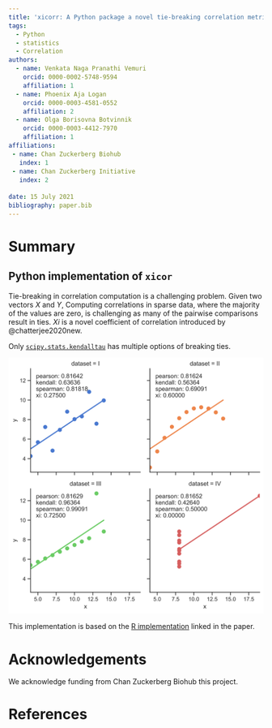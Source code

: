 ```yaml
---
title: 'xicorr: A Python package a novel tie-breaking correlation metric'
tags:
  - Python
  - statistics
  - Correlation
authors:
  - name: Venkata Naga Pranathi Vemuri
    orcid: 0000-0002-5748-9594
    affiliation: 1
  - name: Phoenix Aja Logan
    orcid: 0000-0003-4581-0552
    affiliation: 2
  - name: Olga Borisovna Botvinnik
    orcid: 0000-0003-4412-7970
    affiliation: 1
affiliations:
 - name: Chan Zuckerberg Biohub
   index: 1
 - name: Chan Zuckerberg Initiative
   index: 2

date: 15 July 2021
bibliography: paper.bib
---
```



# Summary
## Python implementation of `xicor`

Tie-breaking in correlation computation is a challenging problem. Given two vectors $X$ and $Y$,
Computing correlations in sparse data, where the majority of the values are zero, is challenging as many of the pairwise comparisons result in ties.
$Xi$ is a novel coefficient of correlation introduced by @chatterjee2020new.

Only [`scipy.stats.kendalltau`](https://docs.scipy.org/doc/scipy/reference/generated/scipy.stats.kendalltau.html) has multiple options of breaking ties.

![Correlation coefficients computed on Anscombe's quartet dataset. In particular, "dataset = IV" in the lower right corner has a Xi/$\Xi$ correlation of zero, as the majority of values in the $x$ variable are tied.](anscombes_quartet_correlations.svg)

This implementation is based on the [R implementation](https://statweb.stanford.edu/~souravc/xi.R) linked in the paper.


# Acknowledgements

We acknowledge funding from Chan Zuckerberg Biohub this project.

# References